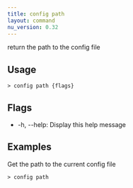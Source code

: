 ```yaml
---
title: config path
layout: command
nu_version: 0.32
---
```


return the path to the config file

## Usage

```shell
> config path {flags}
```

## Flags

- -h, --help: Display this help message

## Examples

Get the path to the current config file

```shell
> config path
```

